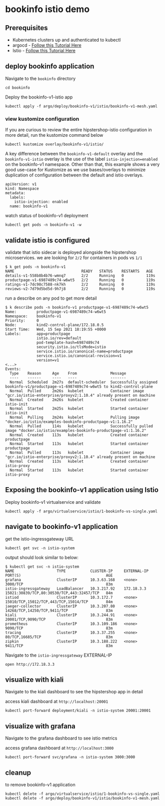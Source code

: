 # bookinfo istio demo

## Prerequisites
- Kubernetes clusters up and authenticated to kubectl
- argocd - [Follow this Tutorial Here](https://github.com/solo-io/gitops-library/tree/main/argocd)
- Istio - [Follow this Tutorial Here](https://github.com/solo-io/gitops-library/tree/main/istio)


## deploy bookinfo application
Navigate to the `bookinfo` directory
```
cd bookinfo
```

Deploy the bookinfo-v1-istio app
```
kubectl apply -f argo/deploy/bookinfo-v1/istio/bookinfo-v1-mesh.yaml
```

### view kustomize configuration
If you are curious to review the entire hipstershop-istio configuration in more detail, run the kustomize command below
```
kubectl kustomize overlay/bookinfo-v1/istio/
```

A key difference between the `bookinfo-v1-default` overlay and the `bookinfo-v1-istio` overlay is the use of the label `istio-injection=enabled` on the bookinfo-v1 namespace. Other than that, this example shows a very good use-case for Kustomize as we use bases/overlays to minimize duplication of configuration between the default and istio overlays.
```
apiVersion: v1
kind: Namespace
metadata:
  labels:
    istio-injection: enabled
  name: bookinfo-v1
```

watch status of bookinfo-v1 deployment
```
kubectl get pods -n bookinfo-v1 -w
```

## validate istio is configured
validate that istio sidecar is deployed alongside the hipstershop microservices. we are looking for `2/2` for containers in pods vs `1/1`
```
$ k get pods -n bookinfo-v1
NAME                              READY   STATUS    RESTARTS   AGE
details-v1-558b8b4b76-wmnq7       2/2     Running   0          119s
productpage-v1-6987489c74-w6wt5   2/2     Running   0          119s
ratings-v1-7dc98c7588-nk7kh       2/2     Running   0          119s
reviews-v2-7d79d5bd5d-9h7j8       2/2     Running   0          119s
```

run a describe on any pod to get more detail
```
$ k describe pods -n bookinfo-v1 productpage-v1-6987489c74-w6wt5
Name:         productpage-v1-6987489c74-w6wt5
Namespace:    bookinfo-v1
Priority:     0
Node:         kind2-control-plane/172.18.0.5
Start Time:   Wed, 15 Sep 2021 18:19:55 +0000
Labels:       app=productpage
              istio.io/rev=default
              pod-template-hash=6987489c74
              security.istio.io/tlsMode=istio
              service.istio.io/canonical-name=productpage
              service.istio.io/canonical-revision=v1
              version=v1
<...>
Events:
  Type    Reason     Age    From               Message
  ----    ------     ----   ----               -------
  Normal  Scheduled  2m27s  default-scheduler  Successfully assigned bookinfo-v1/productpage-v1-6987489c74-w6wt5 to kind2-control-plane
  Normal  Pulled     2m26s  kubelet            Container image "gcr.io/istio-enterprise/proxyv2:1.10.4" already present on machine
  Normal  Created    2m26s  kubelet            Created container istio-init
  Normal  Started    2m25s  kubelet            Started container istio-init
  Normal  Pulling    2m24s  kubelet            Pulling image "docker.io/istio/examples-bookinfo-productpage-v1:1.16.2"
  Normal  Pulled     114s   kubelet            Successfully pulled image "docker.io/istio/examples-bookinfo-productpage-v1:1.16.2"
  Normal  Created    113s   kubelet            Created container productpage
  Normal  Started    113s   kubelet            Started container productpage
  Normal  Pulled     113s   kubelet            Container image "gcr.io/istio-enterprise/proxyv2:1.10.4" already present on machine
  Normal  Created    113s   kubelet            Created container istio-proxy
  Normal  Started    113s   kubelet            Started container istio-proxy
```

## Exposing the bookinfo-v1 application using Istio
Deploy bookinfo-v1 virtualservice and validate
```
kubectl apply -f argo/virtualservice/istio/1-bookinfo-vs-single.yaml
```

## navigate to bookinfo-v1 application
get the istio-ingressgateway URL
```
kubectl get svc -n istio-system
```

output should look similar to below:
```
$ kubectl get svc -n istio-system
NAME                   TYPE           CLUSTER-IP     EXTERNAL-IP   PORT(S)                                      AGE
grafana                ClusterIP      10.3.63.168    <none>        3000/TCP                                     83m
istio-ingressgateway   LoadBalancer   10.3.217.92    172.18.3.3    15021:30839/TCP,80:30530/TCP,443:32457/TCP   84m
istiod                 ClusterIP      10.3.172.7     <none>        15010/TCP,15012/TCP,443/TCP,15014/TCP        84m
jaeger-collector       ClusterIP      10.3.207.80    <none>        14268/TCP,14250/TCP,9411/TCP                 83m
kiali                  ClusterIP      10.3.244.91    <none>        20001/TCP,9090/TCP                           83m
prometheus             ClusterIP      10.3.109.186   <none>        9090/TCP                                     83m
tracing                ClusterIP      10.3.37.255    <none>        80/TCP,16685/TCP                             83m
zipkin                 ClusterIP      10.3.188.222   <none>        9411/TCP                                     83m
```

Navigate to the `istio-ingressgateway` EXTERNAL-IP
```
open http://172.18.3.3
```

## visualize with kiali
Navigate to the kiali dashboard to see the hipstershop app in detail

access kiali dashboard at `http://localhost:20001`
```
kubectl port-forward deployment/kiali -n istio-system 20001:20001
```

## visualize with grafana
Navigate to the grafana dashboard to see istio metrics

access grafana dashboard at `http://localhost:3000`
```
kubectl port-forward svc/grafana -n istio-system 3000:3000
```

## cleanup
to remove bookinfo-v1 application
```
kubectl delete -f argo/virtualservice/istio/1-bookinfo-vs-single.yaml
kubectl delete -f argo/deploy/bookinfo-v1/istio/bookinfo-v1-mesh.yaml
``` 